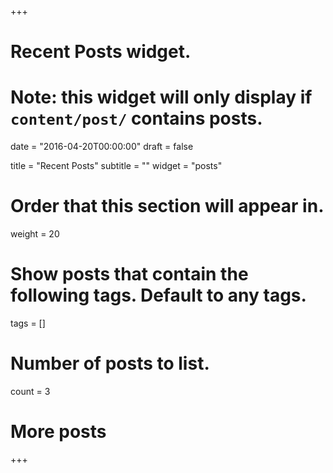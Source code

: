 +++
# Recent Posts widget.
# Note: this widget will only display if `content/post/` contains posts.

date = "2016-04-20T00:00:00"
draft = false

title = "Recent Posts"
subtitle = ""
widget = "posts"

# Order that this section will appear in.
weight = 20

# Show posts that contain the following tags. Default to any tags.
tags = []

# Number of posts to list.
count = 3

# More posts


+++

